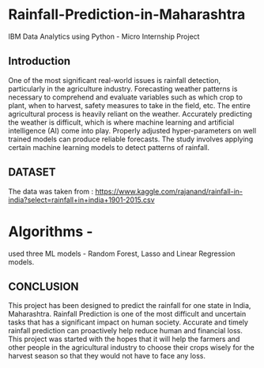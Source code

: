 # Rainfall-Prediction-in-Maharashtra
IBM Data Analytics using Python - Micro Internship Project

## Introduction

One of the most significant real-world issues is rainfall detection, particularly in the agriculture industry. Forecasting weather patterns is necessary to comprehend and evaluate variables such as which crop to plant, when to harvest, safety measures to take in the field, etc. The entire agricultural process is heavily reliant on the weather. Accurately predicting the weather is difficult, which is where machine learning and artificial intelligence (AI) come into play. Properly adjusted hyper-parameters on well trained models can produce reliable forecasts. The study involves applying certain machine learning models to detect patterns of rainfall.

## DATASET 

The data was taken from : https://www.kaggle.com/rajanand/rainfall-in-india?select=rainfall+in+india+1901-2015.csv

# Algorithms - 
used three ML models - Random Forest, Lasso and Linear Regression models. 

## CONCLUSION

This project has been designed to predict the rainfall for one state in India, Maharashtra. Rainfall Prediction is one of the most difficult and uncertain tasks that has a significant impact on human society. Accurate and timely rainfall prediction can proactively help reduce human and financial loss. This project was started with the hopes that it will help the farmers and other people in the agricultural industry to choose their crops wisely for the harvest season so that they would not have to face any loss.

